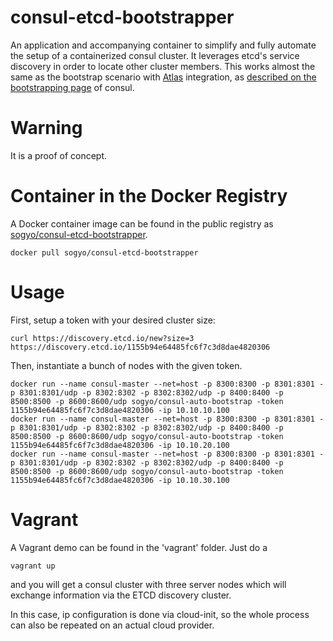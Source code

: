 # consul-etcd-bootstrapper
An application and accompanying container to simplify and fully automate the setup of a containerized consul cluster. It leverages etcd's service discovery in order to locate other cluster members. 
This works almost the same as the bootstrap scenario with [Atlas](https://atlas.hashicorp.com/) integration, as [described on the bootstrapping page](https://www.consul.io/docs/guides/bootstrapping.html) of consul.

# Warning
It is a proof of concept.

# Container in the Docker Registry
A Docker container image can be found in the public registry as [sogyo/consul-etcd-bootstrapper](https://registry.hub.docker.com/u/sogyo/consul-etcd-bootstrapper/).
```
docker pull sogyo/consul-etcd-bootstrapper
```

# Usage
First, setup a token with your desired cluster size:

```
curl https://discovery.etcd.io/new?size=3
https://discovery.etcd.io/1155b94e64485fc6f7c3d8dae4820306
```

Then, instantiate a bunch of nodes with the given token.
```
docker run --name consul-master --net=host -p 8300:8300 -p 8301:8301 -p 8301:8301/udp -p 8302:8302 -p 8302:8302/udp -p 8400:8400 -p 8500:8500 -p 8600:8600/udp sogyo/consul-auto-bootstrap -token 1155b94e64485fc6f7c3d8dae4820306 -ip 10.10.10.100
docker run --name consul-master --net=host -p 8300:8300 -p 8301:8301 -p 8301:8301/udp -p 8302:8302 -p 8302:8302/udp -p 8400:8400 -p 8500:8500 -p 8600:8600/udp sogyo/consul-auto-bootstrap -token 1155b94e64485fc6f7c3d8dae4820306 -ip 10.10.20.100
docker run --name consul-master --net=host -p 8300:8300 -p 8301:8301 -p 8301:8301/udp -p 8302:8302 -p 8302:8302/udp -p 8400:8400 -p 8500:8500 -p 8600:8600/udp sogyo/consul-auto-bootstrap -token 1155b94e64485fc6f7c3d8dae4820306 -ip 10.10.30.100
```

# Vagrant
A Vagrant demo can be found in the 'vagrant' folder. Just do a 

```vagrant up``` 

and you will get a consul cluster with three server nodes which will exchange information via the ETCD discovery cluster.

In this case, ip configuration is done via cloud-init, so the whole process can also be repeated on an actual cloud provider.
